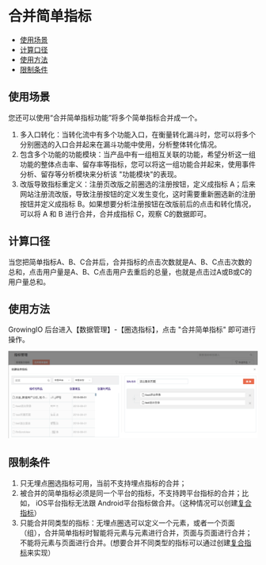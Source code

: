# 合并简单指标

* [使用场景](combine.md#shi-yong-chang-jing)
* [计算口径](combine.md#ji-suan-kou-jing)
* [使用方法](combine.md#shi-yong-fang-fa)
* [限制条件](combine.md#xian-zhi-tiao-jian)

## 使用场景

您还可以使用“合并简单指标功能”将多个简单指标合并成一个。

1. 多入口转化：当转化流中有多个功能入口，在衡量转化漏斗时，您可以将多个分别圈选的入口合并起来在漏斗功能中使用，分析整体转化情况。
2. 包含多个功能的功能模块：当产品中有一组相互关联的功能，希望分析这一组功能的整体点击率、留存率等指标，您可以将这一组功能合并起来，使用事件分析、留存等分析模块来分析该 "功能模块"的表现。
3. 改版导致指标重定义：注册页改版之前圈选的注册按钮，定义成指标 A；后来网站注册流改版，导致注册按钮的定义发生变化，这时需要重新圈选新的注册按钮并定义成指标 B。如果想要分析注册按钮在改版前后的点击和转化情况，可以将 A 和 B 进行合并，合并成指标 C，观察 C的数据即可。

## 计算口径

当您把简单指标A、B、C合并后，合并指标的点击次数就是A、B、C点击次数的总和，点击用户量是A、B、C点击用户去重后的总量，也就是点击过A或B或C的用户量总和。

## 使用方法

 GrowingIO 后台进入【数据管理】-【圈选指标】，点击 "合并简单指标" 即可进行操作。

![&#x5408;&#x5E76;&#x7B80;&#x5355;&#x6307;&#x6807;](../../../.gitbook/assets/image%20%28102%29.png)

## 限制条件

1. 只无埋点圈选指标可用，当前不支持埋点指标的合并；
2. 被合并的简单指标必须是同一个平台的指标，不支持跨平台指标的合并；比如， iOS平台指标无法跟 Android平台指标做合并。（这种情况可以创建[复合指标](complex.md)）
3. 只能合并同类型的指标：无埋点圈选可以定义一个元素，或者一个页面（组），合并简单指标时智能将元素与元素进行合并，页面与页面进行合并；不能将元素与页面进行合并。\(想要合并不同类型的指标可以通过创建[复合指标](complex.md)来实现）



